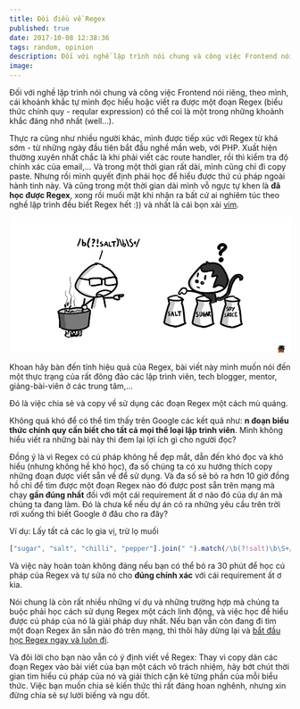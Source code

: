 ```yaml
---
title: Đôi điều về Regex
published: true
date: 2017-10-08 12:38:36
tags: random, opinion
description: Đối với nghề lập trình nói chung và công việc Frontend nói riêng, theo mình, cái khoảnh khắc tự mình đọc hiểu hoặc viết ra được một đoạn Regex (biểu thức chính quy - reqular expression) có thể coi là một trong những khoảnh khắc đáng nhớ nhất (well...).
image: 
---
```

Đối với nghề lập trình nói chung và công việc Frontend nói riêng, theo mình, cái khoảnh khắc tự mình đọc hiểu hoặc viết ra được một đoạn Regex (biểu thức chính quy - reqular expression) có thể coi là một trong những khoảnh khắc đáng nhớ nhất (well...).

Thực ra cũng như nhiều người khác, mình được tiếp xúc với Regex từ khá sớm - từ những ngày đầu tiên bắt đầu nghề mần web, với PHP. Xuất hiện thường xuyên nhất chắc là khi phải viết các route handler, rồi thì kiểm tra độ chính xác của email,... Và trong một thời gian rất dài, mình cũng chỉ đi copy paste. Nhưng rồi mình quyết định phải học để hiểu được thứ cú pháp ngoài hành tinh này. Và cũng trong một thời gian dài mình vỗ ngực tự khen là **đã học được Regex**, xong rồi muối mặt khi nhận ra bất cứ ai nghiêm túc theo nghề lập trình đều biết Regex hết :)) và nhất là cái bọn xài [vim](https://thefullsnack.com/tags/vim.html).

![](img/codemonkey_regex.png)

Khoan hãy bàn đến tính hiệu quả của Regex, bài viết này mình muốn nói đến một thực trạng của rất đông đảo các lập trình viên, tech blogger, mentor, giảng-bài-viên ở các trung tâm,...

Đó là việc chia sẻ và copy về sử dụng các đoạn Regex một cách mù quáng.

Không quá khó để có thể tìm thấy trên Google các kết quả như: **n đoạn biểu thức chính quy cần biết cho tất cả mọi thể loại lập trình viên**. Mình không hiểu viết ra những bài này thì đem lại lợi ích gì cho người đọc?

Đồng ý là vì Regex có cú pháp không hề đẹp mắt, dẫn đến khó đọc và khó hiểu (nhưng không hề khó học), đa số chúng ta có xu hướng thích copy những đoạn được viết sẵn về để sử dụng. Và đa số sẽ bỏ ra hơn 10 giờ đồng hồ chỉ để tìm được một đoạn Regex nào đó được post sẵn trên mạng mà chạy **gần đúng nhất** đối với một cái requirement ất ơ nào đó của dự án mà chúng ta đang làm. Đó là chưa kể nếu dự án có ra những yêu cầu trên trời rơi xuống thì biết Google ở đâu cho ra đây?

Ví dụ: Lấy tất cả các lọ gia vị, trừ lọ muối

```javascript
["sugar", "salt", "chilli", "pepper"].join(" ").match(/\b(?!salt)\b\S+/g)
```

Và việc này hoàn toàn không đáng nếu bạn có thể bỏ ra 30 phút để học cú pháp của Regex và tự sửa nó cho **đúng chính xác** với cái requirement ất ơ kia.

Nói chung là còn rất nhiều những ví dụ và những trường hợp mà chúng ta buộc phải học cách sử dụng Regex một cách linh động, và việc học để hiểu được cú pháp của nó là giải pháp duy nhất. Nếu bạn vẫn còn đang đi tìm một đoạn Regex ăn sẵn nào đó trên mạng, thì thôi hãy dừng lại và [bắt đầu học Regex ngay và luôn đi](http://regextutorials.com/intro.html?Basic%20symbols).

Và đôi lời cho bạn nào vẫn có ý định viết về Regex: Thay vì copy dán các đoạn Regex vào bài viết của bạn một cách vô trách nhiệm, hãy bớt chút thời gian tìm hiểu cú pháp của nó và giải thích cặn kẽ từng phần của mỗi biểu thức. Việc bạn muốn chia sẻ kiến thức thì rất đáng hoan nghênh, nhưng xin đừng chia sẻ sự lười biếng và ngu dốt.
